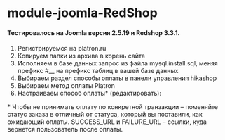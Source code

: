 # module-joomla-RedShop

#### Тестировалось на Joomla версия 2.5.19 и Redshop 3.3.1.

1. Регистрируемся на platron.ru
2. Копируем папки из архива в корень сайта
3. Исполняем в базе данных запрос из файла mysql.install.sql, меняя префикс #__ на префикс таблиц в вашей базе данных
4. Выбираем раздел способы оплаты в панели управления hikashop
5. Выбираем метод оплаты Platron
6. Настраиваем способ оплаты* (редактировать):

\* Чтобы не принимать оплату по конкретной транзакции – поменяйте статус заказа в отличный от статуса, который вы поставили, как ожидающий оплаты. SUCCESS_URL и FAILURE_URL – ссылки, куда вернется пользователь после оплаты.
